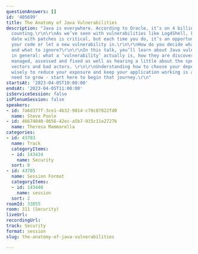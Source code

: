 ```yaml
---
questionAnswers: []
id: '405699'
title: The Anatomy of Java Vulnerabilities
description: "Java is everywhere. According to Oracle, it’s on 4 billion devices and
  counting.\r\n\r\nAs we’ve seen with vulnerabilities like Log4Shell, keeping up to
  date with patches is critical, but each time you do, it’s an opportunity to break
  your code or let a new vulnerability in.\r\n\r\nHow do you decide what to patch
  and what to ignore?\r\n\r\nIn this talk, you’ll learn about Java vulnerabilities
  in general: what a ‘vulnerability’ actually is, how they are discovered, reported,
  managed, assessed and fixed as well as hearing a little about the specifics of attack
  vectors and bad actors. \r\n\r\nUnderstanding how to choose your dependencies more
  wisely to reduce your exposure and keep your application working is a skill we all
  need to grow - start here to begin that journey.\r\n"
startsAt: '2023-04-05T10:00:00'
endsAt: '2023-04-05T11:00:00'
isServiceSession: false
isPlenumSession: false
speakers:
- id: 7a6d377f-3ce1-4b32-9014-c70c87022fd0
  name: Steve Poole
- id: 46674040-9656-42ec-a5b7-915c11e2727b
  name: Theresa Mammarella
categories:
- id: 43783
  name: Track
  categoryItems:
  - id: 143434
    name: Security
  sort: 0
- id: 43785
  name: Session Format
  categoryItems:
  - id: 143440
    name: session
  sort: 2
roomId: 33055
room: 311 (Security)
liveUrl: 
recordingUrl: 
track: Security
format: session
slug: the-anatomy-of-java-vulnerabilities

---
```

